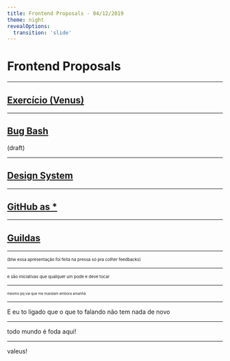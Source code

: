 ```yaml
---
title: Frontend Proposals - 04/12/2019
theme: night
revealOptions:
  transition: 'slide'
---
```


# Frontend Proposals

---

## [Exercício (Venus)](./exercicio-venus.html)

---

## [Bug Bash](./bug-bash.html)

(draft)<!-- .element: class="fragment" data-fragment-index="1" -->

---

## [Design System](./design-system.html)

---

## [GitHub as *](./github-as-asterisk.html)

---

## [Guildas](./guildas.html)

---

<small><small>(btw essa apresentação foi feita na pressa só pra colher feedbacks)</small></small>

----

<small><small>e são iniciativas que qualquer um pode e deve tocar</small></small>

----

<small><small><small>mesmo pq vai que me mandam embora amanhã</small></small></small>

----

E eu to ligado que o que to falando não tem nada de novo

---

todo mundo é foda aqui!

---

valeus!

